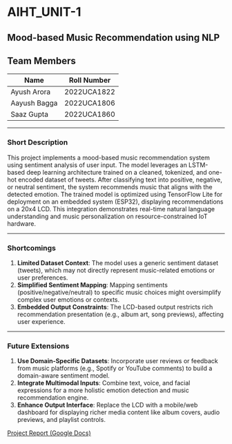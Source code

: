 # AIHT_UNIT-1

## Mood-based Music Recommendation using NLP

## Team Members

| Name         | Roll Number |
| ------------ | ----------- |
| Ayush Arora  | 2022UCA1822 |
| Aayush Bagga | 2022UCA1806 |
| Saaz Gupta   | 2022UCA1860 |

---

### Short Description

This project implements a mood-based music recommendation system using sentiment analysis of user input. The model leverages an LSTM-based deep learning architecture trained on a cleaned, tokenized, and one-hot encoded dataset of tweets. After classifying text into positive, negative, or neutral sentiment, the system recommends music that aligns with the detected emotion. The trained model is optimized using TensorFlow Lite for deployment on an embedded system (ESP32), displaying recommendations on a 20x4 LCD. This integration demonstrates real-time natural language understanding and music personalization on resource-constrained IoT hardware.

---

### Shortcomings

1. **Limited Dataset Context**: The model uses a generic sentiment dataset (tweets), which may not directly represent music-related emotions or user preferences.
2. **Simplified Sentiment Mapping**: Mapping sentiments (positive/negative/neutral) to specific music choices might oversimplify complex user emotions or contexts.
3. **Embedded Output Constraints**: The LCD-based output restricts rich recommendation presentation (e.g., album art, song previews), affecting user experience.

---

### Future Extensions

1. **Use Domain-Specific Datasets**: Incorporate user reviews or feedback from music platforms (e.g., Spotify or YouTube comments) to build a domain-aware sentiment model.
2. **Integrate Multimodal Inputs**: Combine text, voice, and facial expressions for a more holistic emotion detection and music recommendation engine.
3. **Enhance Output Interface**: Replace the LCD with a mobile/web dashboard for displaying richer media content like album covers, audio previews, and playlist controls.

[Project Report (Google Docs)](https://docs.google.com/document/d/11nHCWvqMKL-_JNvWQ2UFADc0I4EKkoSAPQggzxWVBUQ/edit?usp=sharing)
